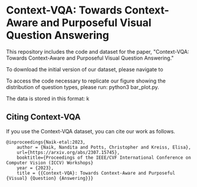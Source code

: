 # Context-VQA: Towards Context-Aware and Purposeful Visual Question Answering

This repository includes the code and dataset for the paper, "Context-VQA: Towards Context-Aware and Purposeful Visual Question Answering." 

To download the initial version of our dataset, please navigate to 

To access the code necessary to replicate our figure showing the distribution of question types, please run: python3 bar_plot.py.

The data is stored in this format:
k

## Citing Context-VQA

If you use the Context-VQA dataset, you can cite our work as follows.

```
@inproceedings{Naik-etal:2023,
    author = {Naik, Nandita and Potts, Christopher and Kreiss, Elisa},
    url={https://arxiv.org/abs/2307.15745},
    booktitle={Proceedings of the IEEE/CVF International Conference on Computer Vision (ICCV) Workshops}
    year = {2023},
    title = {{Context-VQA}: Towards Context-Aware and Purposeful {Visual} {Question} {Answering}}}
```
